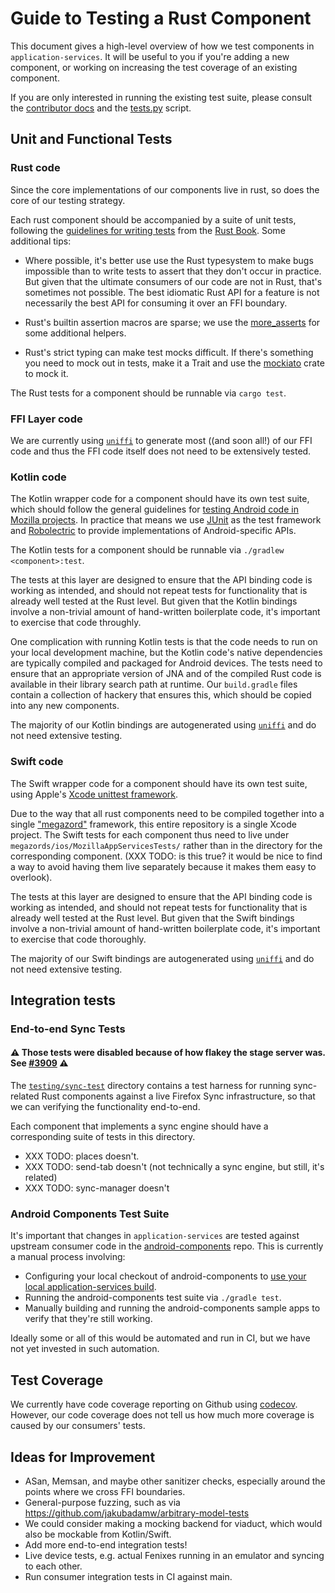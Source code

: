 
# Guide to Testing a Rust Component

This document gives a high-level overview of how we test components in `application-services`.
It will be useful to you if you're adding a new component, or working on increasing the test
coverage of an existing component.

If you are only interested in running the existing test suite, please consult the
[contributor docs](../contributing.md) and the [tests.py](https://github.com/mozilla/application-services/blob/main/automation/tests.py) script.

## Unit and Functional Tests

### Rust code

Since the core implementations of our components live in rust, so does the core of our testing strategy.

Each rust component should be accompanied by a suite of unit tests, following the [guidelines for writing
tests](https://doc.rust-lang.org/book/ch11-00-testing.html) from the [Rust
Book](https://doc.rust-lang.org/book/title-page.html).
Some additional tips:

* Where possible, it's better use use the Rust typesystem to make bugs impossible than to write
  tests to assert that they don't occur in practice. But given that the ultimate consumers of our
  code are not in Rust, that's sometimes not possible. The best idiomatic Rust API for a feature
  is not necessarily the best API for consuming it over an FFI boundary.

* Rust's builtin assertion macros are sparse; we use the [more_asserts](https://crates.io/crates/more_asserts)
  for some additional helpers.

* Rust's strict typing can make test mocks difficult. If there's something you need to mock out in tests,
  make it a Trait and use the [mockiato](https://crates.io/crates/mockiato) crate to mock it.

The Rust tests for a component should be runnable via `cargo test`.

### FFI Layer code
We are currently using [`uniffi`](converting-a-component-to-uniffi.md) to generate most ((and soon all!) of our FFI code and thus the FFI code itself does not need to be extensively tested.

### Kotlin code

The Kotlin wrapper code for a component should have its own test suite, which should follow the general guidelines for
[testing Android code in Mozilla projects](https://github.com/mozilla-mobile/shared-docs/blob/main/android/testing.md#jvm-testing).
In practice that means we use
[JUnit](https://github.com/mozilla-mobile/shared-docs/blob/main/android/testing.md#junit-testing-framework)
as the test framework and
[Robolectric](https://github.com/mozilla-mobile/shared-docs/blob/main/android/testing.md#robolectric-android-api-shadows)
to provide implementations of Android-specific APIs.

The Kotlin tests for a component should be runnable via `./gradlew <component>:test`.

The tests at this layer are designed to ensure that the API binding code is working as intended,
and should not repeat tests for functionality that is already well tested at the Rust level.
But given that the Kotlin bindings involve a non-trivial amount of hand-written boilerplate code,
it's important to exercise that code throughly.

One complication with running Kotlin tests is that the code needs to run on your local development machine,
but the Kotlin code's native dependencies are typically compiled and packaged for Android devices. The
tests need to ensure that an appropriate version of JNA and of the compiled Rust code is available in
their library search path at runtime. Our `build.gradle` files contain a collection of hackery that ensures
this, which should be copied into any new components.

The majority of our Kotlin bindings are autogenerated using [`uniffi`](converting-a-component-to-uniffi.md) and do not need extensive testing.

### Swift code

The Swift wrapper code for a component should have its own test suite, using Apple's
[Xcode unittest framework](https://developer.apple.com/documentation/xctest).

Due to the way that all rust components need to be compiled together into a single ["megazord"](../design/megazords.md)
framework, this entire repository is a single Xcode project. The Swift tests for each component
thus need to live under `megazords/ios/MozillaAppServicesTests/` rather than in the directory
for the corresponding component. (XXX TODO: is this true? it would be nice to find a way to avoid having
them live separately because it makes them easy to overlook).

The tests at this layer are designed to ensure that the API binding code is working as intended,
and should not repeat tests for functionality that is already well tested at the Rust level.
But given that the Swift bindings involve a non-trivial amount of hand-written boilerplate code,
it's important to exercise that code thoroughly.

The majority of our Swift bindings are autogenerated using [`uniffi`](converting-a-component-to-uniffi.md) and do not need extensive testing.

## Integration tests

### End-to-end Sync Tests
#### ⚠️ Those tests were disabled because of how flakey the stage server was. See [#3909](https://github.com/mozilla/application-services/issues/3909) ⚠️

The [`testing/sync-test`](https://github.com/mozilla/application-services/tree/main/testing/sync-test) directory contains a test harness for running sync-related
Rust components against a live Firefox Sync infrastructure, so that we can verifying the functionality
end-to-end.

Each component that implements a sync engine should have a corresponding suite of tests in this directory.

* XXX TODO: places doesn't.
* XXX TODO: send-tab doesn't (not technically a sync engine, but still, it's related)
* XXX TODO: sync-manager doesn't

### Android Components Test Suite

It's important that changes in `application-services` are tested against upstream consumer code in the
[android-components](https://github.com/mozilla-mobile/android-components/) repo. This is currently
a manual process involving:

* Configuring your local checkout of android-components to [use your local application-services
  build](./locally-published-components-in-fenix.md).
* Running the android-components test suite via `./gradle test`.
* Manually building and running the android-components sample apps to verify that they're still working.

Ideally some or all of this would be automated and run in CI, but we have not yet invested in such automation.

## Test Coverage

We currently have code coverage reporting on Github using [codecov](https://github.com/mozilla/application-services/blob/main/codecov.yml). However, our code coverage does not tell us how much more coverage is caused by our consumers' tests.

## Ideas for Improvement

* ASan, Memsan, and maybe other sanitizer checks, especially around the points where we cross FFI boundaries.
* General-purpose fuzzing, such as via https://github.com/jakubadamw/arbitrary-model-tests
* We could consider making a mocking backend for viaduct, which would also be mockable from Kotlin/Swift.
* Add more end-to-end integration tests!
* Live device tests, e.g. actual Fenixes running in an emulator and syncing to each other.
* Run consumer integration tests in CI against main.

